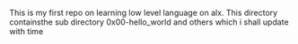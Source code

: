This is my first repo on learning low level language on alx. This directory containsthe sub directory 0x00-hello_world and others which i shall update with time
